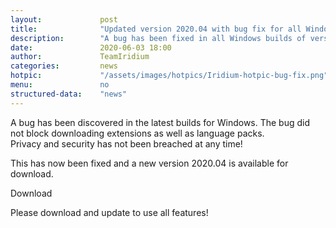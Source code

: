 ```yaml
---
layout: 			post
title:  			"Updated version 2020.04 with bug fix for all Windows builds"
description: 		"A bug has been fixed in all Windows builds of version 2020.04. Please download update to enjoy all features."
date:	 			2020-06-03 18:00
author:				TeamIridium
categories:			news
hotpic:				"/assets/images/hotpics/Iridium-hotpic-bug-fix.png"
menu: 				no
structured-data:	"news"
---
```

A bug has been discovered in the latest builds for Windows. The bug did not block downloading extensions as well as language packs.   
Privacy and security has not been breached at any time!

This has now been fixed and a new version 2020.04 is available for download.

<a id="download-parser2" class="button download" title="download Iridium Browser">Download</a>

Please download and update to use all features!